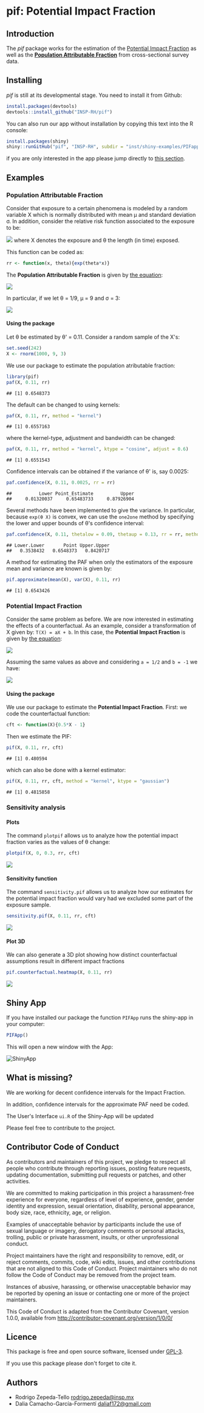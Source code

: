 pif: **Potential Impact Fraction**
================

Introduction
------------

The *pif* package works for the estimation of the [Potential Impact Fraction](http://www.who.int/publications/cra/chapters/volume2/2129-2140.pdf) as well as the [**Population Attributable Fraction**](http://www.who.int/healthinfo/global_burden_disease/metrics_paf/en/) from cross-sectional survey data.

Installing
----------

*pif* is still at its developmental stage. You need to install it from Github:

``` r
install.packages(devtools)
devtools::install_github("INSP-RH/pif")
```

You can also run our app without installation by copying this text into the R console:

``` r
install.packages(shiny)
shiny::runGitHub("pif", "INSP-RH", subdir = "inst/shiny-examples/PIFapp")
```

if you are only interested in the app please jump directly to [this section](#shiny-app).

Examples
--------

### **Population Attributable Fraction**

Consider that exposure to a certain phenomena is modeled by a random variable X which is normally distributed with mean μ and standard deviation σ. In addition, consider the relative risk function associated to the exposure to be:

![](README_files/figure-markdown_github/unnamed-chunk-2-1.png) where X denotes the exposure and θ the length (in time) exposed.

This function can be coded as:

``` r
rr <- function(x, theta){exp(theta*x)}
```

The **Population Attributable Fraction** is given by [the equation](https://github.com/INSP-RH/pif/blob/master/Theoretical/Worked_formulas.pdf):

![](README_files/figure-markdown_github/unnamed-chunk-4-1.png)

In particular, if we let θ = 1/9, μ = 9 and σ = 3:

![](README_files/figure-markdown_github/unnamed-chunk-5-1.png)

#### Using the package

Let θ be estimated by θ' = 0.11. Consider a random sample of the X's:

``` r
set.seed(242)
X <- rnorm(1000, 9, 3)
```

We use our package to estimate the population atributable fraction:

``` r
library(pif)
paf(X, 0.11, rr)
```

    ## [1] 0.6548373

The default can be changed to using kernels:

``` r
paf(X, 0.11, rr, method = "kernel")
```

    ## [1] 0.6557163

where the kernel-type, adjustment and bandwidth can be changed:

``` r
paf(X, 0.11, rr, method = "kernel", ktype = "cosine", adjust = 0.6)
```

    ## [1] 0.6551543

Confidence intervals can be obtained if the variance of θ' is, say 0.0025:

``` r
paf.confidence(X, 0.11, 0.0025, rr = rr)
```

    ##          Lower Point_Estimate          Upper 
    ##     0.01320037     0.65483733     0.87926904

Several methods have been implemented to give the variance. In particular, because `exp(θ X)` is convex, we can use the `one2one` method by specifying the lower and upper bounds of θ's confidence interval:

``` r
paf.confidence(X, 0.11, thetalow = 0.09, thetaup = 0.13, rr = rr, method = "one2one")
```

    ## Lower.Lower       Point Upper.Upper 
    ##   0.3538432   0.6548373   0.8420717

A method for estimating the PAF when only the estimators of the exposure mean and variance are known is given by:

``` r
pif.approximate(mean(X), var(X), 0.11, rr)
```

    ## [1] 0.6543426

### **Potential Impact Fraction**

Consider the same problem as before. We are now interested in estimating the effects of a counterfactual. As an example, consider a transformation of X given by: `T(X) = aX + b`. In this case, the **Potential Impact Fraction** is given by [the equation](https://github.com/INSP-RH/pif/blob/master/Theoretical/Worked_formulas.pdf):

![](README_files/figure-markdown_github/unnamed-chunk-13-1.png)

Assuming the same values as above and considering `a = 1/2` and `b = -1` we have:

![](README_files/figure-markdown_github/unnamed-chunk-14-1.png)

#### Using the package

We use our package to estimate the **Potential Impact Fraction**. First: we code the counterfactual function:

``` r
cft <- function(X){0.5*X - 1}
```

Then we estimate the PIF:

``` r
pif(X, 0.11, rr, cft)
```

    ## [1] 0.480594

which can also be done with a kernel estimator:

``` r
pif(X, 0.11, rr, cft, method = "kernel", ktype = "gaussian")
```

    ## [1] 0.4815858

### Sensitivity analysis

#### Plots

The command `plotpif` allows us to analyze how the potential impact fraction varies as the values of θ change:

``` r
plotpif(X, 0, 0.3, rr, cft)
```

![](README_files/figure-markdown_github/unnamed-chunk-18-1.png)

#### Sensitivity function

The command `sensitivity.pif` allows us to analyze how our estimates for the potential impact fraction would vary had we excluded some part of the exposure sample.

``` r
sensitivity.pif(X, 0.11, rr, cft)
```

![](README_files/figure-markdown_github/unnamed-chunk-19-1.png)

#### Plot 3D

We can also generate a 3D plot showing how distinct counterfactual assumptions result in different impact fractions

``` r
pif.counterfactual.heatmap(X, 0.11, rr)
```

![](README_files/figure-markdown_github/unnamed-chunk-20-1.png)

Shiny App
---------

If you have installed our package the function `PIFApp` runs the shiny-app in your computer:

``` r
PIFApp()
```

This will open a new window with the App:

<img alt = "ShinyApp" src = "README_files/shinyapp.png">

What is missing?
----------------

We are working for decent confidence intervals for the Impact Fraction.

In addition, confidence intervals for the approximate PAF need be coded.

The User's Interface `ui.R` of the Shiny-App will be updated

Please feel free to contribute to the project.

Contributor Code of Conduct
---------------------------

As contributors and maintainers of this project, we pledge to respect all people who contribute through reporting issues, posting feature requests, updating documentation, submitting pull requests or patches, and other activities.

We are committed to making participation in this project a harassment-free experience for everyone, regardless of level of experience, gender, gender identity and expression, sexual orientation, disability, personal appearance, body size, race, ethnicity, age, or religion.

Examples of unacceptable behavior by participants include the use of sexual language or imagery, derogatory comments or personal attacks, trolling, public or private harassment, insults, or other unprofessional conduct.

Project maintainers have the right and responsibility to remove, edit, or reject comments, commits, code, wiki edits, issues, and other contributions that are not aligned to this Code of Conduct. Project maintainers who do not follow the Code of Conduct may be removed from the project team.

Instances of abusive, harassing, or otherwise unacceptable behavior may be reported by opening an issue or contacting one or more of the project maintainers.

This Code of Conduct is adapted from the Contributor Covenant, version 1.0.0, available from <http://contributor-covenant.org/version/1/0/0/>

Licence
-------

This package is free and open source software, licensed under [GPL-3](https://www.gnu.org/licenses/gpl-3.0.html).

If you use this package please don't forget to cite it.

Authors
-------

-   Rodrigo Zepeda-Tello <rodrigo.zepeda@insp.mx>
-   Dalia Camacho-García-Formentí <daliaf172@gmail.com>
